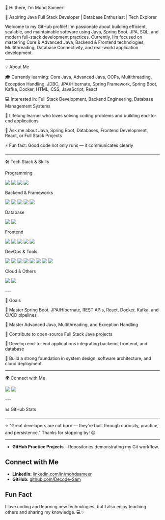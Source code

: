 👋 Hi there, I'm Mohd Sameer!

🚀 Aspiring Java Full Stack Developer | Database Enthusiast | Tech Explorer

Welcome to my GitHub profile!
I'm passionate about building efficient, scalable, and maintainable software using Java, Spring Boot, JPA, SQL, and modern full-stack development practices.
Currently, I’m focused on mastering Core & Advanced Java, Backend & Frontend technologies, Multithreading, Database Connectivity, and real-world application development.


---

💡 About Me

🎓 Currently learning:
Core Java, Advanced Java, OOPs, Multithreading, Exception Handling, JDBC, JPA/Hibernate, Spring Framework, Spring Boot, Kafka, Docker, HTML, CSS, JavaScript, React

💻 Interested in: Full Stack Development, Backend Engineering, Database Management Systems

🌱 Lifelong learner who loves solving coding problems and building end-to-end applications

💬 Ask me about Java, Spring Boot, Databases, Frontend Development, React, or Full Stack Projects

⚡ Fun fact: Good code not only runs — it communicates clearly



---

🛠️ Tech Stack & Skills

Programming

<p float="left">
  <img src="https://img.shields.io/badge/Core%20Java-90%25-brightgreen?style=for-the-badge" />
  <img src="https://img.shields.io/badge/Advanced%20Java-80%25-green?style=for-the-badge" />
  <img src="https://img.shields.io/badge/C-70%25-yellow?style=for-the-badge" />
  <img src="https://img.shields.io/badge/C++-60%25-orange?style=for-the-badge" />
</p>Backend & Frameworks

<p float="left">
  <img src="https://img.shields.io/badge/Spring%20Framework-70%25-yellow?style=for-the-badge" />
  <img src="https://img.shields.io/badge/Spring%20Boot-65%25-orange?style=for-the-badge" />
  <img src="https://img.shields.io/badge/JPA/Hibernate-60%25-orange?style=for-the-badge" />
  <img src="https://img.shields.io/badge/REST%20APIs-60%25-orange?style=for-the-badge" />
  <img src="https://img.shields.io/badge/Kafka-50%25-red?style=for-the-badge" />
</p>Database

<p float="left">
  <img src="https://img.shields.io/badge/MySQL-80%25-green?style=for-the-badge" />
  <img src="https://img.shields.io/badge/SQL-75%25-yellow?style=for-the-badge" />
</p>Frontend

<p float="left">
  <img src="https://img.shields.io/badge/HTML-80%25-green?style=for-the-badge" />
  <img src="https://img.shields.io/badge/CSS-75%25-yellow?style=for-the-badge" />
  <img src="https://img.shields.io/badge/JavaScript-70%25-yellow?style=for-the-badge" />
  <img src="https://img.shields.io/badge/React-60%25-orange?style=for-the-badge" />
  <img src="https://img.shields.io/badge/Bootstrap-65%25-orange?style=for-the-badge" />
</p>DevOps & Tools

<p float="left">
  <img src="https://img.shields.io/badge/Docker-50%25-red?style=for-the-badge" />
  <img src="https://img.shields.io/badge/Git-80%25-green?style=for-the-badge" />
  <img src="https://img.shields.io/badge/GitHub-80%25-green?style=for-the-badge" />
  <img src="https://img.shields.io/badge/Maven-70%25-yellow?style=for-the-badge" />
  <img src="https://img.shields.io/badge/Gradle-60%25-orange?style=for-the-badge" />
  <img src="https://img.shields.io/badge/Eclipse-80%25-green?style=for-the-badge" />
  <img src="https://img.shields.io/badge/VS%20Code-80%25-green?style=for-the-badge" />
  <img src="https://img.shields.io/badge/Postman-70%25-yellow?style=for-the-badge" />
</p>Cloud & Others

<p float="left">
  <img src="https://img.shields.io/badge/AWS-50%25-red?style=for-the-badge" />
  <img src="https://img.shields.io/badge/CI/CD-50%25-red?style=for-the-badge" />
</p>
---

🎯 Goals

🔹 Master Spring Boot, JPA/Hibernate, REST APIs, React, Docker, Kafka, and CI/CD pipelines

🔹 Master Advanced Java, Multithreading, and Exception Handling

🔹 Contribute to open-source Full Stack Java projects

🔹 Develop end-to-end applications integrating backend, frontend, and database

🔹 Build a strong foundation in system design, software architecture, and cloud deployment



---

🌍 Connect with Me

<p float="left">
  <a href="https://www.linkedin.com/"><img src="https://img.shields.io/badge/LinkedIn-blue?style=for-the-badge&logo=linkedin&logoColor=white" /></a>
  <a href="mailto:yourmail@example.com"><img src="https://img.shields.io/badge/Email-red?style=for-the-badge&logo=gmail&logoColor=white" /></a>
</p>
---

📊 GitHub Stats





---

⭐ "Great developers are not born — they’re built through curiosity, practice, and persistence."
Thanks for stopping by! 😊


---
- **GitHub Practice Projects** – Repositories demonstrating my Git workflow.

## Connect with Me
- **LinkedIn:** [linkedin.com/in/mohdsameer](https://www.linkedin.com/in/mohammad-sameer-158106278?utm_source=share&utm_campaign=share_via&utm_content=profile&utm_medium=android_app)  
- **GitHub:** [github.com/Decode-Sam](https://github.com/Decode-Sam)  

## Fun Fact
I love coding and learning new technologies, but I also enjoy teaching others and sharing my knowledge. 💻✨
